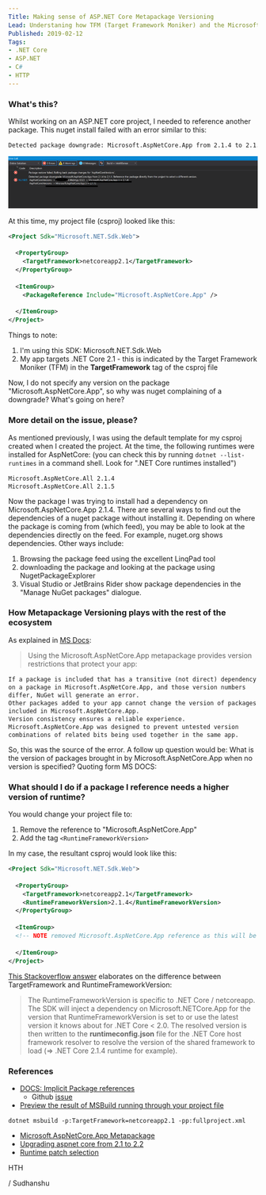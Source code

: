 ```yaml
---
Title: Making sense of ASP.NET Core Metapackage Versioning
Lead: Understaning how TFM (Target Framework Moniker) and the Microsoft.AspNetCore.App metapackage versioning work together
Published: 2019-02-12
Tags: 
- .NET Core
- ASP.NET
- C#
- HTTP
---
```


### What's this?
Whilst working on an ASP.NET core project, I needed to reference another package. This nuget install failed with an error similar to this:

```bash
Detected package downgrade: Microsoft.AspNetCore.App from 2.1.4 to 2.1.0. Reference the package directly from the project to select a different version.
```
![Screenshot-vs](images/bad-nuget-restore.png)

At this time, my project file (csproj) looked like this:

```xml
<Project Sdk="Microsoft.NET.Sdk.Web">

  <PropertyGroup>
    <TargetFramework>netcoreapp2.1</TargetFramework>    
  </PropertyGroup>

  <ItemGroup>
    <PackageReference Include="Microsoft.AspNetCore.App" />
    
  </ItemGroup>
</Project>
```

Things to note:
1. I'm using this SDK: Microsoft.NET.Sdk.Web
2. My app targets .NET Core 2.1 - this is indicated by the Target Framework Moniker (TFM) in the **TargetFramework** tag of the csproj file 

Now, I do not specify any version on the package "Microsoft.AspNetCore.App", so why was nuget complaining of a downgrade? What's going on here?

### More detail on the issue, please?
As mentioned previously, I was using the default template for my csproj created when I created the project. At the time, the following runtimes were installed for AspNetCore: (you can check this by running ```dotnet --list-runtimes``` in a command shell. Look for ".NET Core runtimes installed") 
```
Microsoft.AspNetCore.All 2.1.4 
Microsoft.AspNetCore.All 2.1.5
``` 

Now the package I was trying to install had a dependency on Microsoft.AspNetCore.App 2.1.4. There are several ways to find out the dependencies of a nuget package without installing it. Depending on where the package is coming from (which feed), you may be able to look at the dependencies directly on the feed. For example, nuget.org shows dependencies. Other ways include:
1. Browsing the package feed using the excellent LinqPad tool
2. downloading the package and looking at the package using NugetPackageExplorer
3. Visual Studio or JetBrains Rider show package dependencies in the "Manage NuGet packages" dialogue.


### How Metapackage Versioning plays with the rest of the ecosystem
As explained in [MS Docs](https://docs.microsoft.com/en-us/aspnet/core/fundamentals/metapackage-app?view=aspnetcore-2.2):

> Using the Microsoft.AspNetCore.App metapackage provides version restrictions that protect your app:

    If a package is included that has a transitive (not direct) dependency on a package in Microsoft.AspNetCore.App, and those version numbers differ, NuGet will generate an error.
    Other packages added to your app cannot change the version of packages included in Microsoft.AspNetCore.App.
    Version consistency ensures a reliable experience. Microsoft.AspNetCore.App was designed to prevent untested version combinations of related bits being used together in the same app.

So, this was the source of the error. A follow up question would be: What is the version of packages brought in by Microsoft.AspNetCore.App when no version is specified?
Quoting form MS DOCS:


### What should I do if a package I reference needs a higher version of runtime?

You would change your project file to:
1. Remove the reference to "Microsoft.AspNetCore.App"
2. Add the tag ```<RuntimeFrameworkVersion>```

In my case, the resultant csproj would look like this:
```xml
<Project Sdk="Microsoft.NET.Sdk.Web">

  <PropertyGroup>
    <TargetFramework>netcoreapp2.1</TargetFramework>   
    <RuntimeFrameworkVersion>2.1.4</RuntimeFrameworkVersion> 
  </PropertyGroup>

  <ItemGroup>
  <!-- NOTE removed Microsoft.AspNetCore.App reference as this will be injected for us through runtimeconfig.json-->
        
  </ItemGroup>
</Project>
```

[This Stackoverflow answer](https://stackoverflow.com/a/46778275/190476) elaborates on the difference between TargetFramework and RuntimeFrameworkVersion:
> The RuntimeFrameworkVersion is specific to .NET Core / netcoreapp. The SDK will inject a dependency on Microsoft.NETCore.App for the version that RuntimeFrameworkVersion is set to or use the latest version it knows about for .NET Core < 2.0. The resolved version is then written to the **runtimeconfig.json** file for the .NET Core host framework resolver to resolve the version of the shared framework to load (=> .NET Core 2.1.4 runtime for example).

### References
- [DOCS: Implicit Package references](https://docs.microsoft.com/en-us/dotnet/core/tools/csproj)
   - Github [issue](https://github.com/dotnet/core/blob/master/release-notes/1.0/sdk/1.0-rc3-implicit-package-refs.md)
- [Preview the result of MSBuild running through your project file](https://docs.microsoft.com/en-us/dotnet/core/tools/csproj#how-to-see-the-whole-project-as-msbuild-sees-it)
```
dotnet msbuild -p:TargetFramework=netcoreapp2.1 -pp:fullproject.xml
```
- [Microsoft.AspNetCore.App Metapackage](https://docs.microsoft.com/en-us/aspnet/core/fundamentals/metapackage-app?view=aspnetcore-2.2)
- [Upgrading aspnet core from 2.1 to 2.2](https://docs.microsoft.com/en-us/aspnet/core/migration/21-to-22?view=aspnetcore-2.2&tabs=visual-studio)
- [Runtime patch selection](https://docs.microsoft.com/en-us/dotnet/core/deploying/runtime-patch-selection)

HTH

/ Sudhanshu